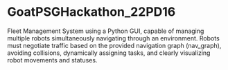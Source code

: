 # GoatPSGHackathon_22PD16
 Fleet Management System using a Python GUI,  capable of managing multiple robots simultaneously navigating through an environment. Robots  must negotiate traffic based on the provided navigation graph (nav_graph), avoiding collisions,  dynamically assigning tasks, and clearly visualizing robot movements and statuses.
